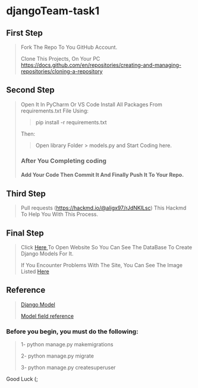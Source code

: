 # djangoTeam-task1

## First Step
> Fork The Repo To You GitHub Account.
> 
> Clone This Projects, On Your PC https://docs.github.com/en/repositories/creating-and-managing-repositories/cloning-a-repository
> 
## Second Step
> Open It In PyCharm Or VS Code
> Install All Packages From requirements.txt File
> Using:
> > pip install -r requirements.txt
>  
> Then:
>> Open library Folder > models.py and Start Coding here.
>
> ### After You Completing coding
> #### Add Your Code Then Commit It And Finally Push It To Your Repo.
> 
## Third Step
> Pull requests
> (https://hackmd.io/@aligx97/rJdNKlLsc) This Hackmd To Help You With This Process.

## Final Step
> Click [Here ](https://lucid.app/lucidchart/2c09b214-60b5-4118-8423-d54873d459e2/edit?viewport_loc=-1437%2C-1282%2C3354%2C1368%2C0_0&invitationId=inv_715d634d-73a3-41b0-8c76-2fdc6a154bbf) To Open Website So You Can See The DataBase To Create Django Models For It.
> 
> If You Encounter Problems With The Site, You Can See The Image Listed
> [Here](https://drive.google.com/drive/u/0/folders/1jYGS8LGRT6PM2KxwXywgflo34cwqg6aY)

## Reference
>[Django Model](https://docs.djangoproject.com/en/4.1/topics/db/models/)
> 
>[Model field reference](https://docs.djangoproject.com/en/4.1/ref/models/fields/)
> 

### Before you begin, you must do the following:
> 1- python manage.py makemigrations 
> 
> 2- python manage.py migrate
> 
> 3- python manage.py createsuperuser
>

Good Luck (;